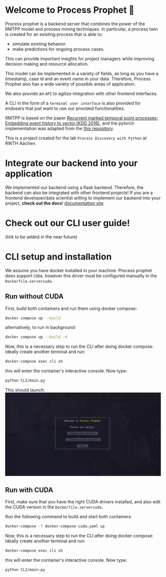 # Welcome to Process Prophet :crystal_ball: 
Process prophet is a backend server that combines the power of the RMTPP model and process mining techniques. 
In particular, a process twin is created for an existing process that is able to: 
- simulate existing behavior.
- make predictions for ongoing process cases. 

This can provide important insights for project managers while improving decision making and resource allocation.

This model can be implemented in a variety of fields, as long as you have a timestamp, case id and an event name in your data. Therefore, Process Prophet also has a wide variety of possible areas of application. 

We also provide an `API` to agilize integration with other frontend interfaces. 

A CLI in the form of a `terminal user interface` is also provided for endusers that just want to use our provided 
functionalities. 

RMTPP is based on the paper [Recurrent marked temporal point processes: Embedding event history to vector.(KDD 2016)](https://www.kdd.org/kdd2016/papers/files/rpp1081-duA.pdf), and the pytorch implementation was adapted from the [this repository](https://github.com/woshiyyya/ERPP-RMTPP.git).

This is a project created for the lab `Process Discovery with Python` at RWTH Aachen. 



# Integrate our backend into your application
We implemented our backend using a flask backend. Therefore, the backend can also be integrated with 
other frontend projects! If you are a frontend developer/data scientist willing to implement our backend
into your project, **check out the docs**!
[documentation site](https://benjaminoyarzun17.github.io/ProcessProphet/)


# Check out our CLI user guide! 
(link to be added in the near future)


# CLI setup and installation
We assume you have docker installed in your machine. Process prophet does support `CUDA`, however this driver must
be configured manually in the `Dockerfile.servercuda`.

## Run without CUDA
First, build both containers and run them using docker compose:
```sh
docker compose up --build
```
alternatively, to run in background: 
```sh
docker compose up --build -d
```
Now, this is a necessary step to run the CLI after doing docker compose: Ideally create another terminal and run: 
```sh
docker-compose exec cli sh
```
this will enter the container's interactive console. Now type:
```sh
python CLI/main.py
```
This should launch:
![Welcome Screen](welcome_screen.png)

## Run with CUDA
First, make sure that you have the right CUDA drivers installed, and also edit the CUDA version in the `Dockerfile.servercuda`. 

Run the following command to build and start both containers:
```sh
docker-compose -f docker-compose-cuda.yaml up
```

Now, this is a necessary step to run the CLI after doing docker compose: Ideally create another terminal and run: 
```sh
docker-compose exec cli sh
```
this will enter the container's interactive console. Now type:
```sh
python CLI/main.py
```